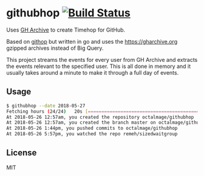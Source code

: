 # githubhop [![Build Status](https://travis-ci.org/octalmage/githubhop.svg?branch=master)](https://travis-ci.org/octalmage/githubhop)

Uses [GH Archive](https://gharchive.org) to create Timehop for GitHub.

Based on [githop](https://github.com/neonichu/githop) but written in go and uses the https://gharchive.org gzipped archives instead of Big Query.

This project streams the events for every user from GH Archive and extracts the events relevant to the specified user. This is all done in memory and it usually takes around a minute to make it through a full day of events.

## Usage

```bash
$ githubhop --date 2018-05-27
Fetching hours (24/24)   20s [====================================================================] 100%
At 2018-05-26 12:57am, you created the repository octalmage/githubhop
At 2018-05-26 12:57am, you created the branch master on octalmage/githubhop
At 2018-05-26 1:44pm, you pushed commits to octalmage/githubhop
At 2018-05-26 5:57pm, you watched the repo remeh/sizedwaitgroup
```

## License

MIT

